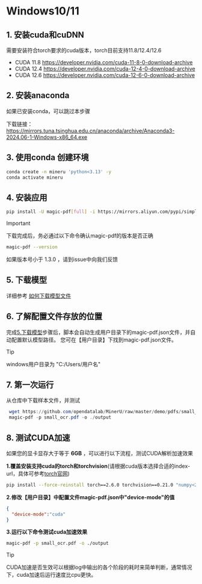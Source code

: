 # Windows10/11

## 1. 安装cuda和cuDNN

需要安装符合torch要求的cuda版本，torch目前支持11.8/12.4/12.6

- CUDA 11.8 https://developer.nvidia.com/cuda-11-8-0-download-archive
- CUDA 12.4 https://developer.nvidia.com/cuda-12-4-0-download-archive
- CUDA 12.6 https://developer.nvidia.com/cuda-12-6-0-download-archive

## 2. 安装anaconda

如果已安装conda，可以跳过本步骤

下载链接：
https://mirrors.tuna.tsinghua.edu.cn/anaconda/archive/Anaconda3-2024.06-1-Windows-x86_64.exe

## 3. 使用conda 创建环境

```bash
conda create -n mineru 'python<3.13' -y
conda activate mineru
```

## 4. 安装应用

```bash
pip install -U magic-pdf[full] -i https://mirrors.aliyun.com/pypi/simple
```

> [!IMPORTANT]
> 下载完成后，务必通过以下命令确认magic-pdf的版本是否正确
>
> ```bash
> magic-pdf --version
> ```
>
> 如果版本号小于 1.3.0 ，请到issue中向我们反馈

## 5. 下载模型

详细参考 [如何下载模型文件](how_to_download_models_zh_cn.md)

## 6. 了解配置文件存放的位置

完成[5.下载模型](#5-下载模型)步骤后，脚本会自动生成用户目录下的magic-pdf.json文件，并自动配置默认模型路径。
您可在【用户目录】下找到magic-pdf.json文件。

> [!TIP]
> windows用户目录为 "C:/Users/用户名"

## 7. 第一次运行

从仓库中下载样本文件，并测试

```powershell
 wget https://github.com/opendatalab/MinerU/raw/master/demo/pdfs/small_ocr.pdf -O small_ocr.pdf
 magic-pdf -p small_ocr.pdf -o ./output
```

## 8. 测试CUDA加速

如果您的显卡显存大于等于 **6GB** ，可以进行以下流程，测试CUDA解析加速效果

**1.覆盖安装支持cuda的torch和torchvision**(请根据cuda版本选择合适的index-url，具体可参考[torch官网](https://pytorch.org/get-started/locally/))

```bash
pip install --force-reinstall torch==2.6.0 torchvision==0.21.0 "numpy<2.0.0" --index-url https://download.pytorch.org/whl/cu124
```

**2.修改【用户目录】中配置文件magic-pdf.json中"device-mode"的值**

```json
{
  "device-mode":"cuda"
}
```

**3.运行以下命令测试cuda加速效果**

```bash
magic-pdf -p small_ocr.pdf -o ./output
```

> [!TIP]
> CUDA加速是否生效可以根据log中输出的各个阶段的耗时来简单判断，通常情况下，cuda加速后运行速度比cpu更快。
